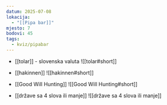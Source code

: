 ```yaml
---
datum: 2025-07-08
lokacija:
  - "[[Pipa bar]]"
mjesto: 7
bodovi: 45
tags:
  - kviz/pipabar
---
```

- [[tolar]] - slovenska valuta
![[tolar#short]]

- [[hakinnen]]
![[hakinnen#short]]

- [[Good Will Hunting]]
![[Good Will Hunting#short]]

- [[države sa 4 slova ili manje]]
![[države sa 4 slova ili manje]]
